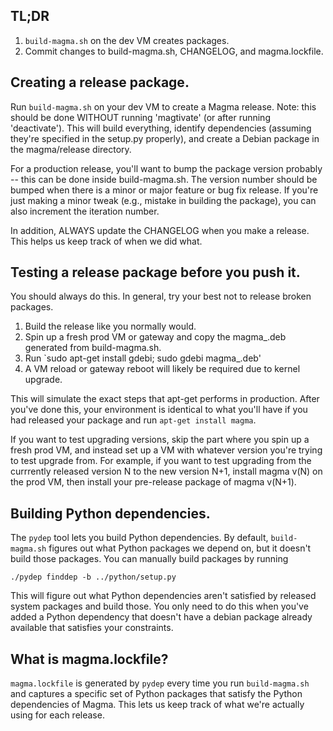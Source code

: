 TL;DR
-----
1. `build-magma.sh` on the dev VM creates packages.
2. Commit changes to build-magma.sh, CHANGELOG, and magma.lockfile.

Creating a release package.
---------------------------
Run `build-magma.sh` on your dev VM to create a Magma release. Note: this should
be done WITHOUT running 'magtivate' (or after running 'deactivate').
This will build everything, identify dependencies (assuming they're specified in
the setup.py properly), and create a Debian package in the magma/release
directory.

For a production release, you'll want to bump the package version probably --
this can be done inside build-magma.sh. The version number should be bumped
when there is a minor or major feature or bug fix release. If you're just
making a minor tweak (e.g., mistake in building the package), you can also
increment the iteration number.

In addition, ALWAYS update the CHANGELOG when you make a release. This helps us
keep track of when we did what.

Testing a release package before you push it.
---------------------------------------------
You should always do this. In general, try your best not to release broken
packages.

1. Build the release like you normally would.
2. Spin up a fresh prod VM or gateway and copy the magma_<version>.deb generated
from build-magma.sh.
3. Run `sudo apt-get install gdebi; sudo gdebi
   magma_<version>.deb'
4. A VM reload or gateway reboot will likely be required due to kernel upgrade. 

This will simulate the exact steps that apt-get performs in production.
After you've done this, your environment is identical to what you'll have if
you had released your package and run `apt-get install magma`.

If you want to test upgrading versions, skip the part where you spin up a fresh
prod VM, and instead set up a VM with whatever version you're trying to test
upgrade from. For example, if you want to test upgrading from the currrently
released version N to the new version N+1, install magma v(N) on the prod VM,
then install your pre-release package of magma v(N+1).

Building Python dependencies.
-----------------------------
The `pydep` tool lets you build Python dependencies. By default,
`build-magma.sh` figures out what Python packages we depend on, but it doesn't
build those packages. You can manually build packages by running

`./pydep finddep -b ../python/setup.py`

This will figure out what Python dependencies aren't satisfied by released
system packages and build those. You only need to do this when you've added a
Python dependency that doesn't have a debian package already available that
satisfies your constraints.

What is magma.lockfile?
-----------------------
`magma.lockfile` is generated by `pydep` every time you run `build-magma.sh`
and captures a specific set of Python packages that satisfy the Python
dependencies of Magma. This lets us keep track of what we're actually using for
each release.
